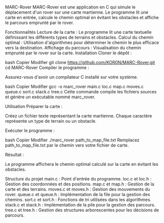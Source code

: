 MARC-Rover
MARC-Rover est une application en C qui simule le déplacement d'un rover sur une carte martienne. Le programme lit une carte en entrée, calcule le chemin optimal en évitant les obstacles et affiche le parcours emprunté par le rover.

Fonctionnalités
Lecture de la carte : Le programme lit une carte textuelle définissant les différents types de terrains et obstacles.
Calcul du chemin optimal : Utilisation d'algorithmes pour déterminer le chemin le plus efficace vers la destination.
Affichage du parcours : Visualisation du chemin emprunté par le rover sur la carte.
Installation
Cloner le dépôt :

bash
Copier
Modifier
git clone https://github.com/KOR0N/MARC-Rover.git
cd MARC-Rover
Compiler le programme :

Assurez-vous d'avoir un compilateur C installé sur votre système.

bash
Copier
Modifier
gcc -o marc_rover main.c loc.c map.c moves.c queue.c sort.c stack.c tree.c
Cette commande compile les fichiers sources et génère un exécutable nommé marc_rover.

Utilisation
Préparer la carte :

Créez un fichier texte représentant la carte martienne. Chaque caractère représente un type de terrain ou un obstacle.

Exécuter le programme :

bash
Copier
Modifier
./marc_rover path_to_map_file.txt
Remplacez path_to_map_file.txt par le chemin vers votre fichier de carte.

Résultat :

Le programme affichera le chemin optimal calculé sur la carte en évitant les obstacles.

Structure du projet
main.c : Point d'entrée du programme.
loc.c et loc.h : Gestion des coordonnées et des positions.
map.c et map.h : Gestion de la carte et des terrains.
moves.c et moves.h : Gestion des mouvements du rover.
queue.c et queue.h : Implémentation de la file pour la gestion des chemins.
sort.c et sort.h : Fonctions de tri utilisées dans les algorithmes.
stack.c et stack.h : Implémentation de la pile pour la gestion des parcours.
tree.c et tree.h : Gestion des structures arborescentes pour les décisions de parcours.
